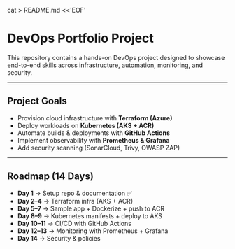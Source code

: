 cat > README.md <<'EOF'
# DevOps Portfolio Project

This repository contains a hands-on DevOps project designed to showcase end-to-end skills across infrastructure, automation, monitoring, and security.

---

## Project Goals
- Provision cloud infrastructure with **Terraform (Azure)**
- Deploy workloads on **Kubernetes (AKS + ACR)**
- Automate builds & deployments with **GitHub Actions**
- Implement observability with **Prometheus & Grafana**
- Add security scanning (SonarCloud, Trivy, OWASP ZAP)

---

## Roadmap (14 Days)
- **Day 1** → Setup repo & documentation ✅
- **Day 2–4** → Terraform infra (AKS + ACR)
- **Day 5–7** → Sample app + Dockerize + push to ACR
- **Day 8–9** → Kubernetes manifests + deploy to AKS
- **Day 10–11** → CI/CD with GitHub Actions
- **Day 12–13** → Monitoring with Prometheus + Grafana
- **Day 14** → Security & policies